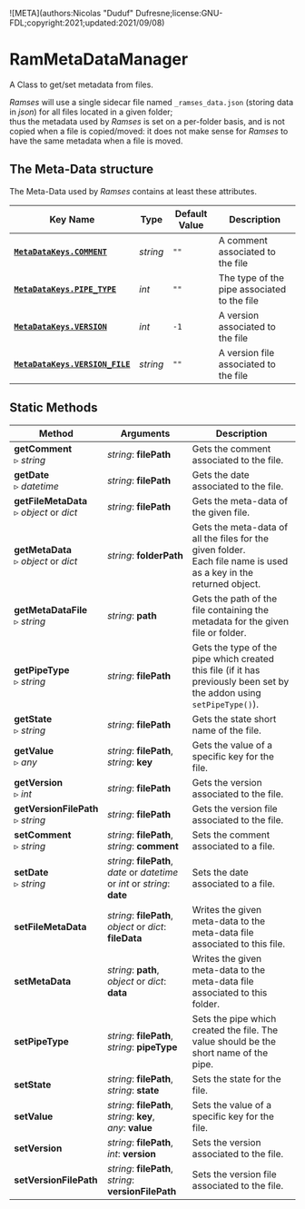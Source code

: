 ![META](authors:Nicolas "Duduf" Dufresne;license:GNU-FDL;copyright:2021;updated:2021/09/08)

# RamMetaDataManager

A Class to get/set metadata from files.

*Ramses* will use a single sidecar file named `_ramses_data.json` (storing data in *json*) for all files located in a given folder;  
thus the metadata used by *Ramses* is set on a per-folder basis, and is not copied when a file is copied/moved: it does not make sense for *Ramses* to have the same metadata when a file is moved.

## The Meta-Data structure

The Meta-Data used by *Ramses* contains at least these attributes.

| Key Name | Type | Default Value | Description |
| --- | --- | --- | --- |
| [**`MetaDataKeys.COMMENT`**](enum.md) | *string* | `""` | A comment associated to the file |
| [**`MetaDataKeys.PIPE_TYPE`**](enum.md) | *int* | `""` | The type of the pipe associated to the file |
| [**`MetaDataKeys.VERSION`**](enum.md) | *int* | `-1` | A version associated to the file |
| [**`MetaDataKeys.VERSION_FILE`**](enum.md) | *string* | `""` | A version file associated to the file |

## Static Methods

| Method | Arguments | Description |
| --- | --- | --- |
| **getComment**<br />▹ *string* | *string*: **filePath** | Gets the comment associated to the file. |
| **getDate**<br />▹ *datetime* | *string*: **filePath** | Gets the date associated to the file. |
| **getFileMetaData**<br />▹ *object* or *dict* | *string*: **filePath** | Gets the meta-data of the given file. |
| **getMetaData**<br />▹ *object* or *dict* | *string*: **folderPath** | Gets the meta-data of all the files for the given folder.<br />Each file name is used as a key in the returned object. |
| **getMetaDataFile**<br />▹ *string* | *string*: **path** | Gets the path of the file containing the metadata for the given file or folder. |
| **getPipeType**<br />▹ *string* | *string*: **filePath** | Gets the type of the pipe which created this file (if it has previously been set by the addon using `setPipeType()`). |
| **getState**<br />▹ *string* | *string*: **filePath** | Gets the state short name of the file. |
| **getValue**<br />▹ *any* | *string*: **filePath**,<br />*string*: **key** | Gets the value of a specific key for the file. |
| **getVersion**<br />▹ *int* | *string*: **filePath** | Gets the version associated to the file. |
| **getVersionFilePath**<br />▹ *string* | *string*: **filePath** | Gets the version file associated to the file. |
| **setComment**<br />▹ *string* | *string*: **filePath**,<br />*string*: **comment** | Sets the comment associated to a file. |
| **setDate**<br />▹ *string* | *string*: **filePath**,<br />*date* or *datetime* or *int* or *string*: **date** | Sets the date associated to a file. |
| **setFileMetaData**<br /> | *string*: **filePath**,<br />*object* or *dict*: **fileData** | Writes the given meta-data to the meta-data file associated to this file. |
| **setMetaData**<br /> | *string*: **path**,<br />*object* or *dict*: **data** | Writes the given meta-data to the meta-data file associated to this folder. |
| **setPipeType**<br /> | *string*: **filePath**,<br />*string*: **pipeType** | Sets the pipe which created the file. The value should be the short name of the pipe. |
| **setState**<br /> | *string*: **filePath**,<br />*string*: **state** | Sets the state for the file. |
| **setValue** | *string*: **filePath**,<br />*string*: **key**,<br />*any*: **value** | Sets the value of a specific key for the file. |
| **setVersion** | *string*: **filePath**,<br />*int*: **version** | Sets the version associated to the file. |
| **setVersionFilePath** | *string*: **filePath**,<br />*string*: **versionFilePath** | Sets the version file associated to the file. |
